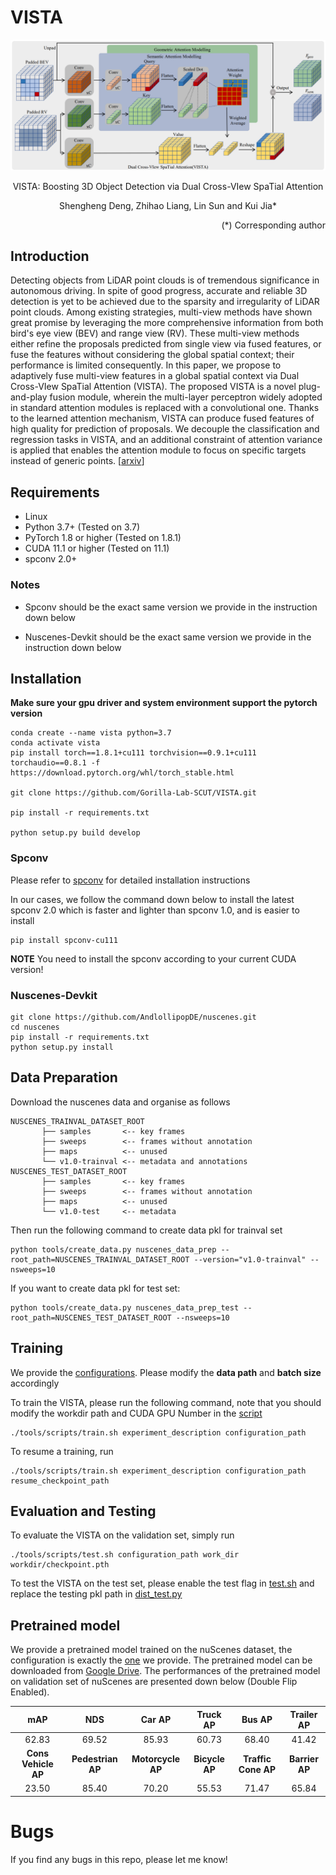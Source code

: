 # VISTA

![arc](docs/Architecture.png)
<p align="center"> VISTA: Boosting 3D Object Detection via Dual Cross-VIew SpaTial Attention </p> 
<p align="center"> Shengheng Deng, Zhihao Liang, Lin Sun and Kui Jia* </p>

<p align="right">(*) Corresponding author </p>

## Introduction

Detecting objects from LiDAR point clouds is of tremendous significance in autonomous driving. In spite of good progress, accurate and reliable 3D detection is yet to be achieved due to the sparsity and irregularity of LiDAR point clouds. Among existing strategies, multi-view methods have shown great promise by leveraging the more comprehensive information from both bird's eye view (BEV) and range view (RV). These multi-view methods either refine the proposals predicted from single view via fused features, or fuse the features without considering the global spatial context; their performance is limited consequently. In this paper, we propose to adaptively fuse multi-view features in a global spatial context via Dual Cross-VIew SpaTial Attention (VISTA). The proposed VISTA is a novel plug-and-play fusion module, wherein the multi-layer perceptron widely adopted in standard attention modules is replaced with a convolutional one. Thanks to the learned attention mechanism, VISTA can produce fused features of high quality for prediction of proposals. We decouple the classification and regression tasks in VISTA, and an additional constraint of attention variance is applied that enables the attention module to focus on specific targets instead of generic points. [[arxiv]()]

## Requirements

- Linux
- Python 3.7+ (Tested on 3.7)
- PyTorch 1.8 or higher (Tested on 1.8.1)
- CUDA 11.1 or higher (Tested on 11.1)
- spconv 2.0+

### Notes

- Spconv should be the exact same version we provide in the instruction down below

- Nuscenes-Devkit should be the exact same version we provide in the instruction down below

## Installation


**Make sure your gpu driver and system environment support the pytorch version**

```
conda create --name vista python=3.7
conda activate vista
pip install torch==1.8.1+cu111 torchvision==0.9.1+cu111 torchaudio==0.8.1 -f https://download.pytorch.org/whl/torch_stable.html

git clone https://github.com/Gorilla-Lab-SCUT/VISTA.git

pip install -r requirements.txt

python setup.py build develop
```

### Spconv
Please refer to [spconv](https://github.com/traveller59/spconv) for detailed installation instructions

In our cases, we follow the command down below to install the latest spconv 2.0 which is faster and lighter than spconv 1.0, and is easier to install

```
pip install spconv-cu111
```

**NOTE** You need to install the spconv according to your current CUDA version!

### Nuscenes-Devkit

```
git clone https://github.com/AndlollipopDE/nuscenes.git
cd nuscenes
pip install -r requirements.txt
python setup.py install
```

## Data Preparation

Download the nuscenes data and organise as follows

```
NUSCENES_TRAINVAL_DATASET_ROOT
       ├── samples       <-- key frames
       ├── sweeps        <-- frames without annotation
       ├── maps          <-- unused
       └── v1.0-trainval <-- metadata and annotations
NUSCENES_TEST_DATASET_ROOT
       ├── samples       <-- key frames
       ├── sweeps        <-- frames without annotation
       ├── maps          <-- unused
       └── v1.0-test     <-- metadata
```

Then run the following command to create data pkl for trainval set

```
python tools/create_data.py nuscenes_data_prep --root_path=NUSCENES_TRAINVAL_DATASET_ROOT --version="v1.0-trainval" --nsweeps=10
```

If you want to create data pkl for test set:

```
python tools/create_data.py nuscenes_data_prep_test --root_path=NUSCENES_TEST_DATASET_ROOT --nsweeps=10
```

## Training

We provide the [configurations](configs/vista/vista.py). Please modify the **data path** and **batch size** accordingly

To train the VISTA, please run the following command, note that you should modify the workdir path and CUDA GPU Number in the [script](tools/scripts/train.sh)

```
./tools/scripts/train.sh experiment_description configuration_path
```

To resume a training, run

```
./tools/scripts/train.sh experiment_description configuration_path resume_checkpoint_path
```

## Evaluation and Testing

To evaluate the VISTA on the validation set, simply run
```
./tools/scripts/test.sh configuration_path work_dir workdir/checkpoint.pth
```

To test the VISTA on the test set, please enable the test flag in [test.sh](tools/scripts/test.sh) and replace the testing pkl path in [dist_test.py](tools/dist_test.py)

## Pretrained model

We provide a pretrained model trained on the nuScenes dataset, the configuration is exactly the [one](configs/vista/vista.py) we provide. The pretrained model can be downloaded from [Google Drive](https://drive.google.com/file/d/1JaFO6TFwQOZbC_UFRGAkH_4CB3Uuh6o-/view?usp=sharing). The performances of the pretrained model on validation set of nuScenes are presented down below (Double Flip Enabled).

|       mAP       |      NDS      |     Car AP    |  Truck AP  |      Bus AP     | Trailer AP |
|:---------------:|:-------------:|:-------------:|:----------:|:---------------:|:----------:|
|      62.83      |     69.52     |     85.93     |    60.73   |      68.40      |    41.42   |
| **Cons Vehicle AP** | **Pedestrian AP** | **Motorcycle AP** | **Bicycle AP** | **Traffic Cone AP** | **Barrier AP** |
|      23.50      |     85.40     |     70.20     |    55.53   |      71.47      |    65.84   |


# Bugs

If you find any bugs in this repo, please let me know!
